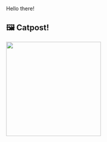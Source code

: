 Hello there!



## 🖼️ Catpost!

<sub>
    <img src="https://cdn2.thecatapi.com/images/5ic.jpg" height="256">
</sub>

